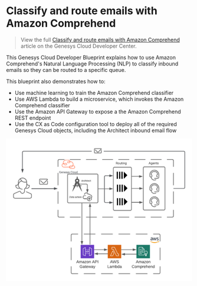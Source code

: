# Classify and route emails with Amazon Comprehend

> View the full [Classify and route emails with Amazon Comprehend](https://developer.mypurecloud.com/blueprints/) article on the Genesys Cloud Developer Center.

This Genesys Cloud Developer Blueprint explains how to use Amazon Comprehend's Natural Language Processing (NLP) to classify inbound emails so they can be routed to a specific queue.

This blueprint also demonstrates how to:
* Use machine learning to train the Amazon Comprehend classifier
* Use AWS Lambda to build a microservice, which invokes the Amazon Comprehend classifier
* Use the Amazon API Gateway to expose a the Amazon Comprehend REST endpoint
* Use the CX as Code configuration tool to deploy all of the required Genesys Cloud objects, including the Architect inbound email flow

![Email Routing and Classification using AWS Comprehend](blueprint/images/EmailClassifierNoNumbers.png "Routing and Classification using AWS Comprehend")
